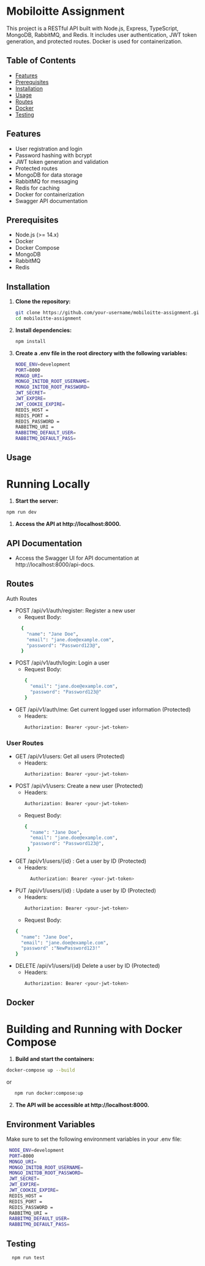 # Mobiloitte Assignment

This project is a RESTful API built with Node.js, Express, TypeScript, MongoDB, RabbitMQ, and Redis. It includes user authentication, JWT token generation, and protected routes. Docker is used for containerization.

## Table of Contents

- [Features](#features)
- [Prerequisites](#prerequisites)
- [Installation](#installation)
- [Usage](#usage)
- [Routes](#routes)
- [Docker](#docker)
- [Testing](#testing)

## Features

- User registration and login
- Password hashing with bcrypt
- JWT token generation and validation
- Protected routes
- MongoDB for data storage
- RabbitMQ for messaging
- Redis for caching
- Docker for containerization
- Swagger API documentation

## Prerequisites

- Node.js (>= 14.x)
- Docker
- Docker Compose
- MongoDB
- RabbitMQ
- Redis

## Installation

1. **Clone the repository:**

   ```bash
   git clone https://github.com/your-username/mobiloitte-assignment.git
   cd mobiloitte-assignment
   ```
2. **Install dependencies:**

   ```bash
   npm install
   ``` 
3. **Create a .env file in the root directory with the following variables:**
   ```bash
   NODE_ENV=development
   PORT=8000
   MONGO_URI=
   MONGO_INITDB_ROOT_USERNAME=
   MONGO_INITDB_ROOT_PASSWORD=
   JWT_SECRET=
   JWT_EXPIRE=
   JWT_COOKIE_EXPIRE=
   REDIS_HOST =
   REDIS_PORT = 
   REDIS_PASSWORD =
   RABBITMQ_URI = 
   RABBITMQ_DEFAULT_USER=
   RABBITMQ_DEFAULT_PASS=
   ```
## Usage
  # Running Locally
  1. **Start the server:**

   ```bash
   npm run dev
  ```
 1. **Access the API at http://localhost:8000.**
  ## API Documentation
  - Access the Swagger UI for API documentation at http://localhost:8000/api-docs.

## Routes
Auth Routes
* POST /api/v1/auth/register: Register a new user
  * Request Body:
  ```bash
    {
      "name": "Jane Doe",
      "email": "jane.doe@example.com",
      "password": "Password123@",
    }
   ```
* POST /api/v1/auth/login: Login a user
  * Request Body:
    ```bash
    {
      "email": "jane.doe@example.com",
      "password": "Password123@"
    }
    ```
* GET /api/v1/auth/me: Get current logged user information (Protected)
   * Headers:
       ```bash
       Authorization: Bearer <your-jwt-token>
       ```
### User Routes
* GET /api/v1/users: Get all users (Protected)
   * Headers:
       ```bash
       Authorization: Bearer <your-jwt-token>
       ```
* POST /api/v1/users: Create a new user (Protected)
   * Headers:
       ```bash
       Authorization: Bearer <your-jwt-token>
       ```
    * Request Body:
        ```bash
        {
          "name": "Jane Doe",
          "email": "jane.doe@example.com",
          "password": "Password123@",
         }
        ```
* GET /api/v1/users/{id} : Get a user by ID (Protected)
     * Headers:
         ```bash
           Authorization: Bearer <your-jwt-token>
         ```
* PUT /api/v1/users/{id} : Update a user by ID (Protected)
    * Headers:
         ```bash
         Authorization: Bearer <your-jwt-token>
         ```
   * Request Body:
    ```bash
    {
      "name": "Jane Doe",
      "email": "jane.doe@example.com",
      "password" :"NewPassword123!"
    }
    ```
* DELETE /api/v1/users/{id} Delete a user by ID (Protected)
     * Headers:
         ```bash
         Authorization: Bearer <your-jwt-token>
         ```
## Docker
  # Building and Running with Docker Compose
  1. **Build and start the containers:**

   ```bash
   docker-compose up --build
  ```
or
```bash
   npm run docker:compose:up
  ```
2. **The API will be accessible at http://localhost:8000.**
## Environment Variables
Make sure to set the following environment variables in your .env file:
 ```bash
  NODE_ENV=development
  PORT=8000
  MONGO_URI=
  MONGO_INITDB_ROOT_USERNAME=
  MONGO_INITDB_ROOT_PASSWORD=
  JWT_SECRET=
  JWT_EXPIRE=
  JWT_COOKIE_EXPIRE=
  REDIS_HOST =
  REDIS_PORT = 
  REDIS_PASSWORD =
  RABBITMQ_URI = 
  RABBITMQ_DEFAULT_USER=
  RABBITMQ_DEFAULT_PASS=
   ```
## Testing

  ```bash
    npm run test
  ```
